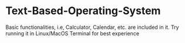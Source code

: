 # Text-Based-Operating-System
Basic functionalities, i.e, Calculator, Calendar, etc. are included in it.
Try running it in Linux/MacOS Terminal for best experience
